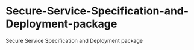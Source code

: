 Secure-Service-Specification-and-Deployment-package
===================================================

Secure Service Specification and Deployment package
